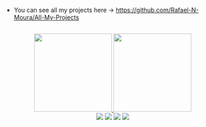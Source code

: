 - You can see all my projects here -> https://github.com/Rafael-N-Moura/All-My-Projects
##
<div align="center">
  <a href="https://github.com/Rafael-N-Moura">
  <img height="180em" src="https://github-readme-stats.vercel.app/api?username=Rafael-N-Moura&show_icons=true&theme=nord&include_all_commits=true&count_private=true"/>
  <img height="180em" src="https://github-readme-stats.vercel.app/api/top-langs/?username=Rafael-N-Moura&layout=compact&langs_count=7&theme=nord"/>
</div>
  
<div align="center">
  <a href="https://www.instagram.com/rafael_nmoura" target="_blank"><img src="https://img.shields.io/badge/-Instagram-%23E4405F?style=for-the-badge&logo=instagram&logoColor=white" target="_blank"></a>
 <a href="https://discord.gg/AtW7AffE3v" target="_blank"><img src="https://img.shields.io/badge/Discord-7289DA?style=for-the-badge&logo=discord&logoColor=white" target="_blank"></a> 
  <a href = "mailto:rafaelnm.dev@gmail.com"><img src="https://img.shields.io/badge/-Gmail-%23333?style=for-the-badge&logo=gmail&logoColor=white" target="_blank"></a>
  <a href="https://www.linkedin.com/in/rafael-moura-b86432221/" target="_blank"><img src="https://img.shields.io/badge/-LinkedIn-%230077B5?style=for-the-badge&logo=linkedin&logoColor=white" target="_blank"></a> 
  </div>
<!---
Rafael-N-Moura/Rafael-N-Moura is a ✨ special ✨ repository because its `README.md` (this file) appears on your GitHub profile.
You can click the Preview link to take a look at your changes.
--->

